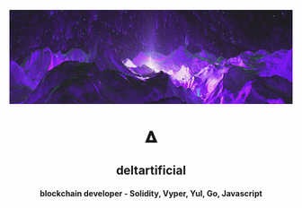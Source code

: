 [![deltartificial's GitHub Banner](./assets/GitHubBanner.jpg)](https://twitter.com/deltartificial)
<h1 align="center">𝚫</h1>
<h2 align="center"> deltartificial</h2>
<h4 align="center">blockchain developer - Solidity, Vyper, Yul, Go, Javascript</h4>

